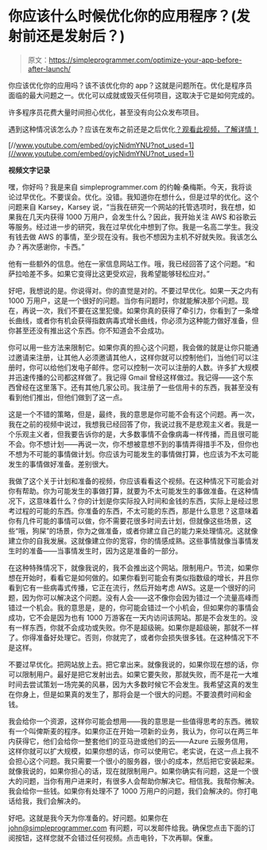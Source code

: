 # 你应该什么时候优化你的应用程序？(发射前还是发射后？)

> 原文：<https://simpleprogrammer.com/optimize-your-app-before-after-launch/>

你应该优化你的应用吗？该不该优化你的 app？这就是问题所在。优化是程序员面临的最大问题之一。优化可以成就或毁灭任何项目，这取决于它是如何完成的。

许多程序员花费大量时间担心优化，甚至没有向公众发布项目。

遇到这种情况该怎么办？应该在发布之前还是之后优化[？观看此视频，了解详情！](https://simpleprogrammer.com/releasing-apps-style-part-3/)

[//www.youtube.com/embed/oyjcNidmYNU?not_used=1](//www.youtube.com/embed/oyjcNidmYNU?not_used=1)

**视频文字记录**

嘿，你好吗？我是来自 simpleprogrammer.com 的约翰·桑梅斯。今天，我将谈论过早优化。不要误会。优化。没错。我知道你在想什么，但是过早的优化。这个问题来自 Karsey，Karsey 说，“当我在研究一个网站的托管选项时，我在想，如果我在几天内获得 1000 万用户，会发生什么？因此，我开始关注 AWS 和谷歌云等服务。经过进一步的研究，我在过早优化中想到了你。我是一名高二学生。我没有钱去做 AWS 的事情，至少现在没有。我也不想因为主机不好就失败。我该怎么办？再次感谢你，卡西。”

他有一些额外的信息。他在一家信息网站工作。哦，我已经回答了这个问题。“和萨拉哈差不多。如果它变得比这更受欢迎，我希望能够轻松应对。”

好吧，我想说的是。你说得对。你的直觉是对的。不要过早优化。如果一天之内有 1000 万用户，这是一个很好的问题。当你有问题时，你就能解决那个问题。现在，再说一次，我们不要在这里犯傻。如果你真的获得了牵引力，你看到了一条增长曲线，或者你有机会获得指数病毒式增长曲线，你必须为这种能力做好准备，但你甚至还没有推出这个东西。你不知道会不会成功。

你可以用一些方法来限制它。如果你真的担心这个问题，我会做的就是让你只能通过邀请来注册，让其他人必须邀请其他人，这样你就可以控制他们，当他们可以注册时，你可以给他们发电子邮件。您可以控制一次可以注册的人数。许多扩大规模并迅速传播的公司都这样做了。我记得 Gmail 曾经这样做过。我记得——这个东西曾经在这里落下。还有其他几家公司。我注册了一些信用卡的东西，我甚至没有看到他们推出，但他们做到了这一点。

这是一个不错的策略，但是，最终，我的意思是你可能不会有这个问题。再一次，我在之前的视频中说过，我想我已经回答了你，我说过我不是悲观主义者。我是一个乐观主义者，但我要告诉你的是，大多数事情不会像病毒一样传播，而且很可能不会。你不想计划——再说一次，你不想被意想不到的事情弄得措手不及，但你也不想为不可能的事情做计划。你应该为可能发生的事情做打算，也应该为不太可能发生的事情做好准备。差别很大。

我做了这个关于计划和准备的视频，你应该看看这个视频。在这种情况下可能会对你有帮助。你为可能发生的事做打算，就要为不太可能发生的事做准备。在这种情况下，这意味着什么？你的计划是你实际投入时间和金钱的东西，实际上是经过思考过程的可能的东西。你准备的东西，不太可能的东西，那是什么意思？这意味着你有几件可能的事情可以做，你不需要花很多时间去计划，但就像这些场景，这些“哦，狗屎”的场景，你为之做准备，或者你建立自己的能力来处理情况。这就像建立你的自我发展。这就像建立你的宽容，你的情感成熟。这些事情就像当事情发生时的准备——当事情发生时，因为这是准备的一部分。

在这种特殊情况下，就像我说的，我不会推出这个网站。限制用户。节流，如果你想在开始时，看看它是如何做的。如果你看到可能会有类似指数级的增长，并且你看到它有一些病毒式传播，它正在流行，然后开始考虑 AWS。这是一个很好的问题，因为你可以解决这个问题。没有人会——这不像你会因为错过一个流量高峰而错过一个机会。我的意思是，是的，你可能会错过一个小机会，但如果你的事情会成功，它不会是因为也有 1000 万游客在一天内访问该网站。那是不会发生的。没有一样东西，你就不会成功或失败。你不是超级碗。如果你是超级碗，那就不一样了。你得准备好处理它。否则，你就完了，或者你会损失很多钱。在这种情况下不是这样。

不要过早优化。把网站放上去。把它拿出来。就像我说的，如果你现在想的话，你可以限制用户。最好是把它发射出去。如果它要失败，那就失败，而不是花一大堆时间去尝试策划一场完美的风暴，因为大多数时候它不会发生。我希望这真的发生在你身上，但是如果真的发生了，那将会是一个很大的问题。不要浪费时间和金钱。

我会给你一个资源，这样你可能会想用——我的意思是一些值得思考的东西。微软有一个叫俾斯麦的程序。如果你正在开始一项新的业务，我认为，你可以在两三年内获得它，他们会给你一整套他们的亚马逊或他们的云——Azure 云服务信用，这样你就可以扩大规模，如果你想的话，你可以使用它。老实说，在这一点上我不会担心这个问题。我只需要一个很小的服务器，很小的成本，然后把它安装起来。就像我说的，如果你担心的话，现在就限制用户。如果你确实有问题，这是一个很大的问题，当你有用户进来时，有很多人会帮助你解决它。相信我。我帮你解决。我会给你一些钱。如果你有处理不了 1000 万用户的问题，我们会解决的。你打电话给我，我们会解决的。

好吧。这就是我今天为你准备的。好问题。如果你在 john@simpleprogrammer.com 有问题，可以发邮件给我。确保您点击下面的订阅按钮，这样您就不会错过任何视频。点击电铃，下次再聊。保重。